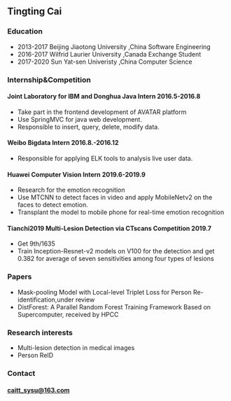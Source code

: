 ## Tingting Cai

### Education
+	2013-2017 		Beijing Jiaotong University ,China		Software Engineering 	
+	2016-2017 		Wilfrid Laurier University ,Canada	  Exchange Student 	
+	2017-2020		  Sun Yat-sen Univeristy ,China		      Computer Science

### Internship&Competition
####	Joint Laboratory for IBM and Donghua     Java Intern     2016.5-2016.8
+	Take part in the frontend development of AVATAR platform
+	Use SpringMVC for java web development. 
+	Responsible to insert, query, delete, modify data.
####	Weibo     Bigdata Intern     2016.8.-2016.12
+	Responsible for applying ELK tools to analysis live user data.
####	Huawei     Computer Vision Intern     2019.6-2019.9
+	Research for the emotion recognition
+	Use MTCNN to detect faces in video and apply MobileNetv2 on the faces to detect emotion.
+	Transplant the model to mobile phone for real-time emotion recognition
####	Tianchi2019 Multi-Lesion Detection via CTscans     Competition     2019.7
+	Get 9th/1635
+	Train Inception-Resnet-v2 models on V100 for the detection and get 0.382 for average of seven sensitivities among four types of lesions
### Papers
+ Mask-pooling Model with Local-level Triplet Loss for Person Re-identification,under review
+ DistForest: A Parallel Random Forest Training Framework Based on Supercomputer, received by HPCC

### Research interests
+ Multi-lesion detection in medical images
+ Person ReID

### Contact
#### caitt_sysu@163.com
